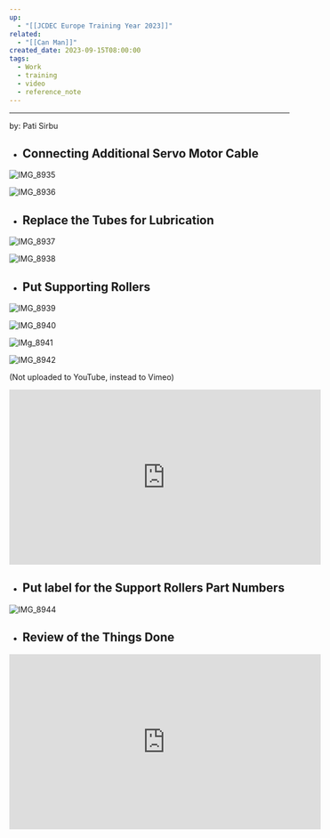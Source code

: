 ```yaml
---
up:
  - "[[JCDEC Europe Training Year 2023]]"
related:
  - "[[Can Man]]"
created_date: 2023-09-15T08:00:00
tags:
  - Work
  - training
  - video
  - reference_note
---
```

---
by: Pati Sirbu

- ## Connecting Additional Servo Motor Cable
![IMG_8935](https://i.imgur.com/3NKRecp.jpg)

![IMG_8936](https://i.imgur.com/cRIgFsh.jpg)

- ## Replace the Tubes for Lubrication

![IMG_8937](https://i.imgur.com/IlruJI9.jpg)

![IMG_8938](https://i.imgur.com/CDeXJGG.jpg)

- ## Put Supporting Rollers

![IMG_8939](https://i.imgur.com/aOkRfnJ.jpg)

![IMG_8940](https://i.imgur.com/M4cESeX.jpg)

![IMg_8941](https://i.imgur.com/92Pl95u.jpg)

![IMG_8942](https://i.imgur.com/d98OB4q.jpg)

(Not uploaded to YouTube, instead to Vimeo)
<iframe src="https://player.vimeo.com/video/880898209?badge=0&amp;autopause=0&amp;quality_selector=1&amp;player_id=0&amp;app_id=58479" width="560" height="315" frameborder="0" allow="autoplay; fullscreen; picture-in-picture" title="IMG_8943"></iframe>  

- ## Put label for the Support Rollers Part Numbers

![IMG_8944](https://i.imgur.com/T0nO9zq.jpg)

- ## Review of the Things Done

<iframe width="560" height="315" src="https://www.youtube-nocookie.com/embed/sV5Q4V8PutA?si=0A5a0HPfQgilRcLy" title="YouTube video player" frameborder="0" allow="accelerometer; autoplay; clipboard-write; encrypted-media; gyroscope; picture-in-picture; web-share" allowfullscreen></iframe>




